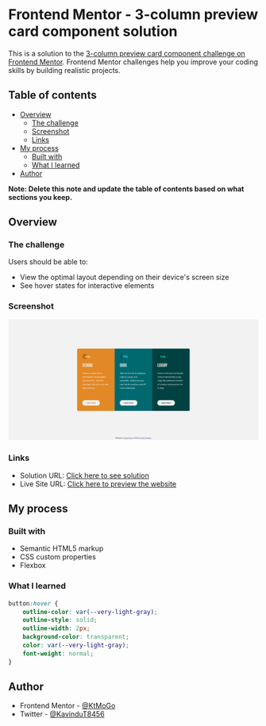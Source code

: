 # Frontend Mentor - 3-column preview card component solution

This is a solution to the [3-column preview card component challenge on Frontend Mentor](https://www.frontendmentor.io/challenges/3column-preview-card-component-pH92eAR2-). Frontend Mentor challenges help you improve your coding skills by building realistic projects. 

## Table of contents

- [Overview](#overview)
  - [The challenge](#the-challenge)
  - [Screenshot](#screenshot)
  - [Links](#links)
- [My process](#my-process)
  - [Built with](#built-with)
  - [What I learned](#what-i-learned)
- [Author](#author)

**Note: Delete this note and update the table of contents based on what sections you keep.**

## Overview

### The challenge

Users should be able to:

- View the optimal layout depending on their device's screen size
- See hover states for interactive elements

### Screenshot

![](./screenshots/3c-desktop.png)


### Links

- Solution URL: [Click here to see solution](https://www.frontendmentor.io/solutions/3column-preview-card-component-ZMnEgmybOC)
- Live Site URL: [Click here to preview the website](https://kavindu-wijesekara.github.io/3-column-preview-card-component-solution/)

## My process

### Built with

- Semantic HTML5 markup
- CSS custom properties
- Flexbox


### What I learned


```css
button:hover {
    outline-color: var(--very-light-gray);    
    outline-style: solid;
    outline-width: 2px;
    background-color: transparent;
    color: var(--very-light-gray);
    font-weight: normal;
}
```

## Author

- Frontend Mentor - [@KtMoGo](https://www.frontendmentor.io/profile/KtMoGo)
- Twitter - [@KavinduT8456](https://twitter.com/KavinduT8456)
